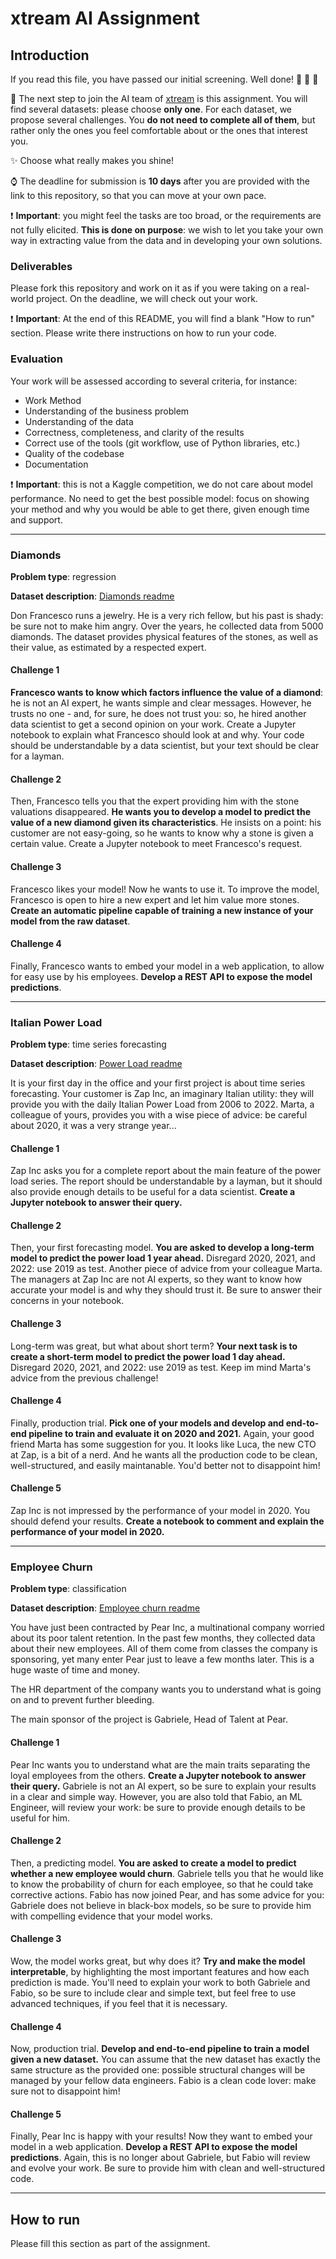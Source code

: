 # xtream AI Assignment

## Introduction

If you read this file, you have passed our initial screening. Well done! :clap: :clap: :clap:

:rocket: The next step to join the AI team of [xtream](https://xtreamers.io) is this assignment. 
You will find several datasets: please choose **only one**.
For each dataset, we propose several challenges. You **do not need to
complete all of them**, but rather only the ones you feel comfortable about or the ones that interest you. 

:sparkles: Choose what really makes you shine!

:watch: The deadline for submission is **10 days** after you are provided with the link to this repository, 
so that you can move at your own pace.

:heavy_exclamation_mark: **Important**: you might feel the tasks are too broad, or the requirements are not
fully elicited. **This is done on purpose**: we wish to let you take your own way in 
extracting value from the data and in developing your own solutions.

### Deliverables

Please fork this repository and work on it as if you were taking on a real-world project. 
On the deadline, we will check out your work.

:heavy_exclamation_mark: **Important**: At the end of this README, you will find a blank "How to run" section. 
Please write there instructions on how to run your code.

### Evaluation

Your work will be assessed according to several criteria, for instance:

* Work Method
* Understanding of the business problem
* Understanding of the data
* Correctness, completeness, and clarity of the results
* Correct use of the tools (git workflow, use of Python libraries, etc.)
* Quality of the codebase
* Documentation

:heavy_exclamation_mark: **Important**: this is not a Kaggle competition, we do not care about model performance.
No need to get the best possible model: focus on showing your method and why you would be able to get there,
given enough time and support.

---

### Diamonds

**Problem type**: regression

**Dataset description**: [Diamonds readme](./datasets/diamonds/README.md)

Don Francesco runs a jewelry. He is a very rich fellow, but his past is shady: be sure not to make him angry.
Over the years, he collected data from 5000 diamonds.
The dataset provides physical features of the stones, as well as their value, as estimated by a respected expert.

#### Challenge 1

**Francesco wants to know which factors influence the value of a diamond**: he is not an AI expert, 
he wants simple and clear messages.
However, he trusts no one - and, for sure, he does not trust you: so, he hired another data scientist 
to get a second opinion on your work.
Create a Jupyter notebook to explain what Francesco should look at and why.
Your code should be understandable by a data scientist, but your text should be clear for a layman.

#### Challenge 2

Then, Francesco tells you that the expert providing him with the stone valuations disappeared.
**He wants you to develop a model to predict the value of a new diamond given its characteristics**.
He insists on a point: his customer are not easy-going, so he wants to know why a stone is given a certain value.
Create a Jupyter notebook to meet Francesco's request.

#### Challenge 3

Francesco likes your model! Now he wants to use it. To improve the model, Francesco is open to hire a new expert and 
let him value more stones.
**Create an automatic pipeline capable of training a new instance of your model from the raw dataset**. 

#### Challenge 4

Finally, Francesco wants to embed your model in a web application, to allow for easy use by his employees.
**Develop a REST API to expose the model predictions**.

---

### Italian Power Load

**Problem type**: time series forecasting

**Dataset description**: [Power Load readme](./datasets/italian-power-load/README.md)

It is your first day in the office and your first project is about time series forecasting.
Your customer is Zap Inc, an imaginary Italian utility: they will provide you with the daily Italian Power Load from 2006 to 2022.
Marta, a colleague of yours, provides you with a wise piece of advice: be careful about 2020, it was a very strange year...

#### Challenge 1

Zap Inc asks you for a complete report about the main feature of the power load series.
The report should be understandable by a layman, but it should also provide enough details to be useful for a data scientist.
**Create a Jupyter notebook to answer their query.**

#### Challenge 2

Then, your first forecasting model.
**You are asked to develop a long-term model to predict the power load 1 year ahead.**
Disregard 2020, 2021, and 2022: use 2019 as test.
Another piece of advice from your colleague Marta.
The managers at Zap Inc are not AI experts, so they want to know how accurate your model is and why they should trust it.
Be sure to answer their concerns in your notebook.

#### Challenge 3

Long-term was great, but what about short term?
**Your next task is to create a short-term model to predict the power load 1 day ahead.**
Disregard 2020, 2021, and 2022: use 2019 as test.
Keep im mind Marta's advice from the previous challenge! 

#### Challenge 4

Finally, production trial.
**Pick one of your models and develop and end-to-end pipeline to train and evaluate it on 2020 and 2021.**
Again, your good friend Marta has some suggestion for you. It looks like Luca, the new CTO at Zap, is a bit of a nerd.
And he wants all the production code to be clean, well-structured, and easily maintanable.
You'd better not to disappoint him!

#### Challenge 5

Zap Inc is not impressed by the performance of your model in 2020. You should defend your results.
**Create a notebook to comment and explain the performance of your model in 2020.**

---

### Employee Churn

**Problem type**: classification

**Dataset description**: [Employee churn readme](./datasets/employee-churn/README.md)

You have just been contracted by Pear Inc, a multinational company worried about its poor talent retention.
In the past few months, they collected data about their new employees. All of them come from classes 
the company is sponsoring, yet many enter Pear just to leave a few months later.
This is a huge waste of time and money.

The HR department of the company wants you to understand what is going on and to prevent further bleeding.

The main sponsor of the project is Gabriele, Head of Talent at Pear.

#### Challenge 1

Pear Inc wants you to understand what are the main traits separating the loyal employees from the others.
**Create a Jupyter notebook to answer their query.**
Gabriele is not an AI expert, so be sure to explain your results in a clear and simple way.
However, you are also told that Fabio, an ML Engineer, will review your work: be sure to provide enough details to be useful for him.

#### Challenge 2

Then, a predicting model.
**You are asked to create a model to predict whether a new employee would churn**.
Gabriele tells you that he would like to know the probability of churn for each employee, so that he could take 
corrective actions.
Fabio has now joined Pear, and has some advice for you: Gabriele does not believe in black-box models, so
be sure to provide him with compelling evidence that your model works.

#### Challenge 3

Wow, the model works great, but why does it? 
**Try and make the model interpretable**, by highlighting the most important features and how each prediction is made.
You'll need to explain your work to both Gabriele and Fabio, so be sure to include clear and simple text, 
but feel free to use advanced techniques, if you feel that it is necessary.

#### Challenge 4

Now, production trial. 
**Develop and end-to-end pipeline to train a model given a new dataset.**
You can assume that the new dataset has exactly the same structure as the provided one: 
possible structural changes will be managed by your fellow data engineers.
Fabio is a clean code lover: make sure not to disappoint him!

#### Challenge 5

Finally, Pear Inc is happy with your results!
Now they want to embed your model in a web application. 
**Develop a REST API to expose the model predictions**.
Again, this is no longer about Gabriele, but Fabio will review and evolve your work.
Be sure to provide him with clean and well-structured code.

---

## How to run
Please fill this section as part of the assignment.